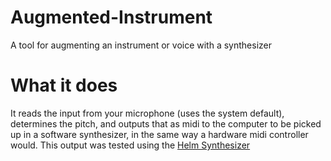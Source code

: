 # Augmented-Instrument
A tool for augmenting an instrument or voice with a synthesizer

# What it does
It reads the input from your microphone (uses the system default), determines the pitch, and outputs that as midi to the computer to be picked up in a software synthesizer, in the same way a hardware midi controller would.
This output was tested using the [Helm Synthesizer](https://tytel.org/helm/)
